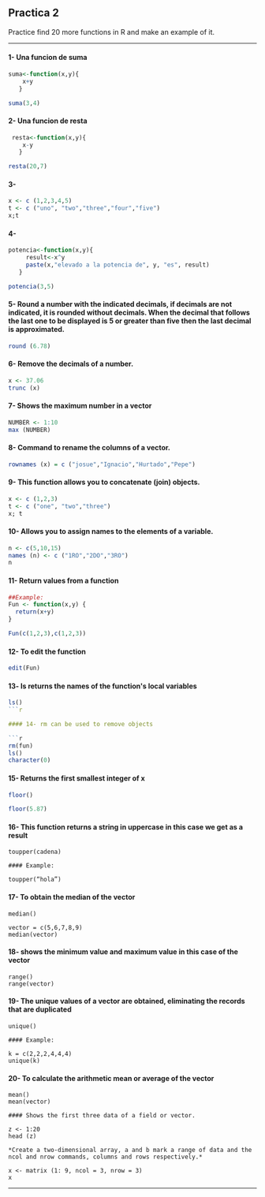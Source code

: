 ## Practica 2

 Practice find 20 more functions in R and make an example of it.

-----------
#### 1- Una funcion de suma

```r
suma<-function(x,y){
    x+y
   }

suma(3,4)
```

 #### 2- Una funcion de resta

```r
 resta<-function(x,y){
    x-y
   }

resta(20,7)
```

#### 3- 

```r
x <- c (1,2,3,4,5)
t <- c ("uno", "two","three","four","five")
x;t
```

#### 4- 

```r
potencia<-function(x,y){
     result<-x^y
     paste(x,"elevado a la potencia de", y, "es", result)
   }   

potencia(3,5)
```

#### 5- Round a number with the indicated decimals, if decimals are not indicated, it is rounded without decimals. When the decimal that follows the last one to be displayed is 5 or greater than five then the last decimal is approximated.

```r
round (6.78) 
```

#### 6- Remove the decimals of a number.

```r
x <- 37.06
trunc (x)
```

#### 7- Shows the maximum number in a vector

```r
NUMBER <- 1:10
max (NUMBER)
```

#### 8- Command to rename the columns of a vector.

```r
rownames (x) = c ("josue","Ignacio","Hurtado","Pepe")
```

#### 9- This function allows you to concatenate (join) objects.

```r
x <- c (1,2,3)
t <- c ("one", "two","three")
x; t
```

#### 10- Allows you to assign names to the elements of a variable.

```r
n <- c(5,10,15)
names (n) <- c ("1RO","2DO","3RO")
n
```

#### 11- Return values ​​from a function

```r
##Example:
Fun <- function(x,y) {
  return(x+y)
}

Fun(c(1,2,3),c(1,2,3))
```

#### 12- To edit the function

```r
edit(Fun)
```

#### 13- ls returns the names of the function's local variables

```r
ls()
```r

#### 14- rm can be used to remove objects

```r
rm(fun)
ls()
character(0)
```

#### 15- Returns the first smallest integer of x

```r
floor()

floor(5.87)
```

#### 16- This function returns a string in uppercase in this case we get as a result

~~~
toupper(cadena)

#### Example:

toupper(“hola”)
~~~

#### 17- To obtain the median of the vector

~~~
median()

vector = c(5,6,7,8,9)
median(vector)
~~~

#### 18- shows the minimum value and maximum value in this case of the vector

~~~
range()
range(vector)
~~~

#### 19- The unique values ​​of a vector are obtained, eliminating the records that are duplicated

~~~
unique() 

#### Example: 

k = c(2,2,2,4,4,4)
unique(k)
~~~

#### 20- To calculate the arithmetic mean or average of the vector

~~~
mean()
mean(vector)

#### Shows the first three data of a field or vector.

z <- 1:20
head (z)

*Create a two-dimensional array, a and b mark a range of data and the ncol and nrow commands, columns and rows respectively.*

x <- matrix (1: 9, ncol = 3, nrow = 3)
x 
~~~
-----------



